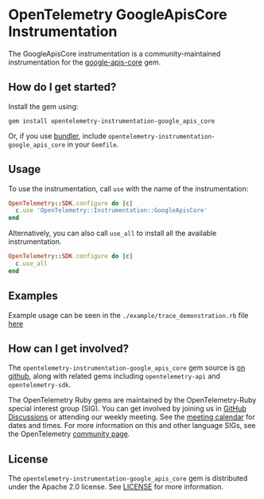 # OpenTelemetry GoogleApisCore Instrumentation

The GoogleApisCore instrumentation is a community-maintained instrumentation for the [google-apis-core][google-apis-core-home] gem.

## How do I get started?

Install the gem using:

```
gem install opentelemetry-instrumentation-google_apis_core
```

Or, if you use [bundler][bundler-home], include `opentelemetry-instrumentation-google_apis_core` in your `Gemfile`.

## Usage

To use the instrumentation, call `use` with the name of the instrumentation:

```ruby
OpenTelemetry::SDK.configure do |c|
  c.use 'OpenTelemetry::Instrumentation::GoogleApisCore'
end
```

Alternatively, you can also call `use_all` to install all the available instrumentation.

```ruby
OpenTelemetry::SDK.configure do |c|
  c.use_all
end
```

## Examples

Example usage can be seen in the `./example/trace_demonstration.rb` file [here](https://github.com/open-telemetry/opentelemetry-ruby/blob/main/instrumentation/google_apis_core/example/trace_demonstration.rb)

## How can I get involved?

The `opentelemetry-instrumentation-google_apis_core` gem source is [on github][repo-github], along with related gems including `opentelemetry-api` and `opentelemetry-sdk`.

The OpenTelemetry Ruby gems are maintained by the OpenTelemetry-Ruby special interest group (SIG). You can get involved by joining us in [GitHub Discussions][discussions-url] or attending our weekly meeting. See the [meeting calendar][community-meetings] for dates and times. For more information on this and other language SIGs, see the OpenTelemetry [community page][ruby-sig].

## License

The `opentelemetry-instrumentation-google_apis_core` gem is distributed under the Apache 2.0 license. See [LICENSE][license-github] for more information.

[google-apis-core-home]: https://github.com/googleapis/google-api-ruby-client/tree/master/google-apis-core
[bundler-home]: https://bundler.io
[repo-github]: https://github.com/open-telemetry/opentelemetry-ruby
[license-github]: https://github.com/open-telemetry/opentelemetry-ruby/blob/main/LICENSE
[ruby-sig]: https://github.com/open-telemetry/community#ruby-sig
[community-meetings]: https://github.com/open-telemetry/community#community-meetings
[discussions-url]: https://github.com/open-telemetry/opentelemetry-ruby/discussions

